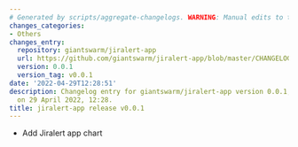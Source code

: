 ```yaml
---
# Generated by scripts/aggregate-changelogs. WARNING: Manual edits to this files will be overwritten.
changes_categories:
- Others
changes_entry:
  repository: giantswarm/jiralert-app
  url: https://github.com/giantswarm/jiralert-app/blob/master/CHANGELOG.md#001---2022-04-29
  version: 0.0.1
  version_tag: v0.0.1
date: '2022-04-29T12:28:51'
description: Changelog entry for giantswarm/jiralert-app version 0.0.1, published
  on 29 April 2022, 12:28.
title: jiralert-app release v0.0.1
---
```


- Add Jiralert app chart
